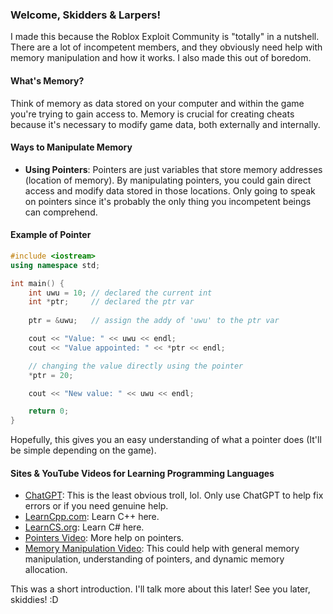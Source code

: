 
### Welcome, Skidders & Larpers!

I made this because the Roblox Exploit Community is "totally" in a nutshell. There are a lot of incompetent members, and they obviously need help with memory manipulation and how it works. I also made this out of boredom.

#### What's Memory?

Think of memory as data stored on your computer and within the game you're trying to gain access to. Memory is crucial for creating cheats because it's necessary to modify game data, both externally and internally.

#### Ways to Manipulate Memory

- **Using Pointers**: Pointers are just variables that store memory addresses (location of memory). By manipulating pointers, you could gain direct access and modify data stored in those locations. Only going to speak on pointers since it's probably the only thing you incompetent beings can comprehend.

#### Example of Pointer

```	cpp
#include <iostream>
using namespace std;

int main() {
    int uwu = 10; // declared the current int
    int *ptr;     // declared the ptr var
  
    ptr = &uwu;   // assign the addy of 'uwu' to the ptr var

    cout << "Value: " << uwu << endl;
    cout << "Value appointed: " << *ptr << endl;

    // changing the value directly using the pointer
    *ptr = 20;

    cout << "New value: " << uwu << endl;

    return 0;
}
```
Hopefully, this gives you an easy understanding of what a pointer does (It'll be simple depending on the game).

#### Sites & YouTube Videos for Learning Programming Languages

- [ChatGPT](https://chatgpt.com): This is the least obvious troll, lol. Only use ChatGPT to help fix errors or if you need genuine help.
- [LearnCpp.com](https://www.learncpp.com/): Learn C++ here.
- [LearnCS.org](https://www.learncs.org/): Learn C# here.
- [Pointers Video](https://www.youtube.com/watch?v=2ybLD6_2gKM): More help on pointers.
- [Memory Manipulation Video](https://www.youtube.com/watch?v=to4ZeMfDC7k): This could help with general memory manipulation, understanding of pointers, and dynamic memory allocation.

This was a short introduction. I'll talk more about this later! See you later, skiddies! :D
